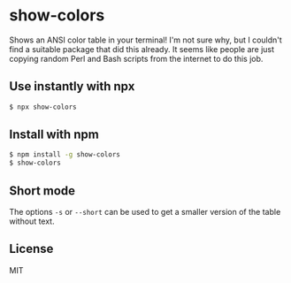 # show-colors

Shows an ANSI color table in your terminal! I'm not sure why, but I couldn't
find a suitable package that did this already. It seems like people are just
copying random Perl and Bash scripts from the internet to do this job.

## Use instantly with npx

```bash
$ npx show-colors
```

## Install with npm

```bash
$ npm install -g show-colors
$ show-colors
```

## Short mode

The options `-s` or `--short` can be used to get a smaller version of the table
without text.

## License

MIT
